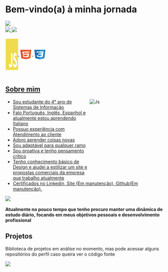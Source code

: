 # Bem-vindo(a) à minha jornada
<img src="https://blogger.googleusercontent.com/img/b/R29vZ2xl/AVvXsEhsIS277lZPNdiyPHma3GSPwSb92B3rr7lTCilzSrf6Z3_AGWUQz5L3dTUpd2XU0-BQAOTXYOOIFr-6BsJct5zBWhihhzoGbcLkPMkWUlnikfZKC6OZ4aVbSnTRwvv1-TRCutpsjGQGN24/s1600/kawaii-cute-fofo-anime-gif+%252813%2529.gif">
 <div>
   <a href="https://github.com/JuHyu4">
   <img height="180em" src="https://github-readme-stats.vercel.app/api?username=JuHyu4&show_icons=true&theme=tokyonight&include_all_commits=true&count_private=true"/>
   <img height="180em" src="https://github-readme-stats.vercel.app/api/top-langs/?username=JuHyu4&layout=compact&langs_count=6&theme=tokyonight"/>
</div>
    
<div style="display: inline_block"><br>
  <img align="center" alt="Js" height="100" width="40" src="https://raw.githubusercontent.com/devicons/devicon/master/icons/javascript/javascript-plain.svg">
  <img align="center" alt="HTML" height="30" width="40" src="https://raw.githubusercontent.com/devicons/devicon/master/icons/html5/html5-original.svg">
  <img align="center" alt="CSS" height="30" width="40" src="https://raw.githubusercontent.com/devicons/devicon/master/icons/css3/css3-original.svg">
</div>
 
<br>

## Sobre mim

  <img align="right" alt="Js" height="240" width="240" src="https://i.pinimg.com/736x/59/b7/1f/59b71f85e3a0b166a25bf1c2109d0af8.jpg">
 
  
- Sou estudante do 4° ano de Sistemas de Informação
- Falo Português, Inglês, Espanhol e atualmente estou aprendendo Italiano
- Possuo experiência com Atendimento ao cliente
- Adoro aprender coisas novas
- Sou adaptável para qualquer ramo
- Sou proativa e tenho pensamento crítico
- Tenho conhecimento básico de Design e ajudei a estilizar um site e propostas comerciais da empresa que trabalho atualmente
- Certificados no Linkedin, Site (Em manutenção), Github(Em manutenção).

 <a href="https://www.linkedin.com/in/julyana-torres-26058523a"><img src="https://img.shields.io/badge/-LinkedIn-%230077B5?style=for-the-badge&logo=linkedin&logoColor=white" target="_blank"></a>

<b> Atualmente no pouco tempo que tenho procuro manter uma dinâmica de estudo diário, focando em meus objetivos pessoais e desenvolvimento profissional</b>


## Projetos

Biblioteca de projetos em análise no momento, mas pode acessar alguns repositórios do perfil caso queira ver o código fonte

 <img src="https://i.pinimg.com/originals/0b/5c/c0/0b5cc024841accd9a31a7b2daeb0e57b.gif">
